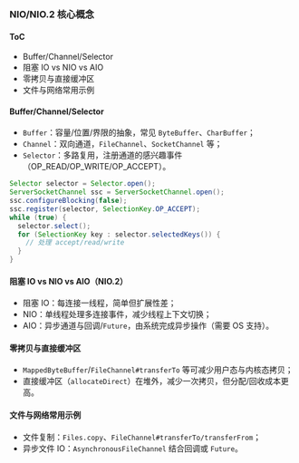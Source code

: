 ### NIO/NIO.2 核心概念

#### ToC

- Buffer/Channel/Selector
- 阻塞 IO vs NIO vs AIO
- 零拷贝与直接缓冲区
- 文件与网络常用示例

#### Buffer/Channel/Selector

- `Buffer`：容量/位置/界限的抽象，常见 `ByteBuffer`、`CharBuffer`；
- `Channel`：双向通道，`FileChannel`、`SocketChannel` 等；
- `Selector`：多路复用，注册通道的感兴趣事件（OP_READ/OP_WRITE/OP_ACCEPT）。

```java
Selector selector = Selector.open();
ServerSocketChannel ssc = ServerSocketChannel.open();
ssc.configureBlocking(false);
ssc.register(selector, SelectionKey.OP_ACCEPT);
while (true) {
  selector.select();
  for (SelectionKey key : selector.selectedKeys()) {
    // 处理 accept/read/write
  }
}
```

#### 阻塞 IO vs NIO vs AIO（NIO.2）

- 阻塞 IO：每连接一线程，简单但扩展性差；
- NIO：单线程处理多连接事件，减少线程上下文切换；
- AIO：异步通道与回调/`Future`，由系统完成异步操作（需要 OS 支持）。

#### 零拷贝与直接缓冲区

- `MappedByteBuffer`/`FileChannel#transferTo` 等可减少用户态与内核态拷贝；
- 直接缓冲区（`allocateDirect`）在堆外，减少一次拷贝，但分配/回收成本更高。

#### 文件与网络常用示例

- 文件复制：`Files.copy`、`FileChannel#transferTo/transferFrom`；
- 异步文件 IO：`AsynchronousFileChannel` 结合回调或 `Future`。

